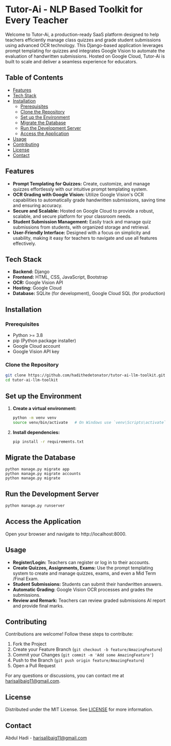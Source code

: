 # Tutor-Ai - NLP Based Toolkit for Every Teacher

Welcome to Tutor-Ai, a production-ready SaaS platform designed to help teachers efficiently manage class quizzes and grade student submissions using advanced OCR technology. This Django-based application leverages prompt templating for quizzes and integrates Google Vision to automate the evaluation of handwritten submissions. Hosted on Google Cloud, Tutor-Ai is built to scale and deliver a seamless experience for educators.

## Table of Contents

- [Features](#features)
- [Tech Stack](#tech-stack)
- [Installation](#installation)
  - [Prerequisites](#prerequisites)
  - [Clone the Repository](#clone-the-repository)
  - [Set up the Environment](#set-up-the-environment)
  - [Migrate the Database](#migrate-the-database)
  - [Run the Development Server](#run-the-development-server)
  - [Access the Application](#access-the-application)
- [Usage](#usage)
- [Contributing](#contributing)
- [License](#license)
- [Contact](#contact)

## Features

- **Prompt Templating for Quizzes:** Create, customize, and manage quizzes effortlessly with our intuitive prompt templating system.
- **OCR Grading with Google Vision:** Utilize Google Vision's OCR capabilities to automatically grade handwritten submissions, saving time and ensuring accuracy.
- **Secure and Scalable:** Hosted on Google Cloud to provide a robust, scalable, and secure platform for your classroom needs.
- **Student Submission Management:** Easily track and manage quiz submissions from students, with organized storage and retrieval.
- **User-Friendly Interface:** Designed with a focus on simplicity and usability, making it easy for teachers to navigate and use all features effectively.

## Tech Stack

- **Backend:** Django
- **Frontend:** HTML, CSS, JavaScript, Bootstrap
- **OCR:** Google Vision API
- **Hosting:** Google Cloud
- **Database:** SQLite (for development), Google Cloud SQL (for production)

## Installation

### Prerequisites

- Python >= 3.8
- pip (Python package installer)
- Google Cloud account
- Google Vision API key

### Clone the Repository

```sh
git clone https://github.com/hadithedetonator/tutor-ai-llm-toolkit.git
cd tutor-ai-llm-toolkit
```


## Set up the Environment

1. **Create a virtual environment:**

   ```sh
   python -m venv venv
   source venv/bin/activate   # On Windows use `venv\Scripts\activate`
   ```
2. **Install dependencies:**
   ```sh
   pip install -r requirements.txt
   ```
   
## Migrate the Database
```
python manage.py migrate app
python manage.py migrate accounts
python manage.py migrate
```

## Run the Development Server
```sh
python manage.py runserver
```

## Access the Application
Open your browser and navigate to http://localhost:8000.

## Usage

- **Register/Login:** Teachers can register or log in to their accounts.
- **Create Quizzes, Assignments, Exams:** Use the prompt templating system to create and manage quizzes, exams, and even a Mid Term /Final Exam.
- **Student Submissions:** Students can submit their handwritten answers.
- **Automatic Grading:** Google Vision OCR processes and grades the submissions.
- **Review and Remark:** Teachers can review graded submissions AI report and provide final marks.

## Contributing

Contributions are welcome! Follow these steps to contribute:

1. Fork the Project
2. Create your Feature Branch (`git checkout -b feature/AmazingFeature`)
3. Commit your Changes (`git commit -m 'Add some AmazingFeature'`)
4. Push to the Branch (`git push origin feature/AmazingFeature`)
5. Open a Pull Request

For any questions or discussions, you can contact me at [harisalibaig11@gmail.com](mailto:harisalibaig11@gmail.com).

## License

Distributed under the MIT License. See [LICENSE](LICENSE) for more information.

## Contact

Abdul Hadi - [harisalibaig11@gmail.com](mailto:harisalibaig11@gmail.com)

